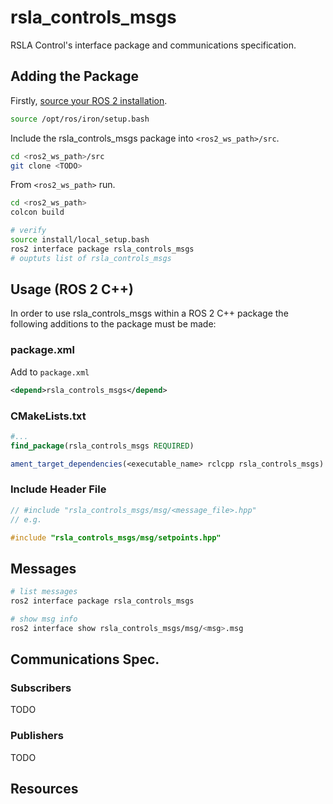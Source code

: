 # rsla_controls_msgs

RSLA Control's interface package and communications specification.

## Adding the Package

Firstly, [source your ROS 2 installation](https://docs.ros.org/en/iron/Tutorials/Beginner-CLI-Tools/Configuring-ROS2-Environment.html).

```sh
source /opt/ros/iron/setup.bash
```

Include the rsla_controls_msgs package into `<ros2_ws_path>/src`.

```sh
cd <ros2_ws_path>/src
git clone <TODO>
```

From `<ros2_ws_path>` run.

```sh
cd <ros2_ws_path>
colcon build
```

```sh
# verify
source install/local_setup.bash
ros2 interface package rsla_controls_msgs
# ouptuts list of rsla_controls_msgs
```

## Usage (ROS 2 C++)

In order to use rsla_controls_msgs within a ROS 2 C++ package the following 
additions to the package must be made:

### package.xml

Add to `package.xml`

```xml
<depend>rsla_controls_msgs</depend>
```

### CMakeLists.txt

```cmake
#...
find_package(rsla_controls_msgs REQUIRED)

ament_target_dependencies(<executable_name> rclcpp rsla_controls_msgs)
```

### Include Header File

```cpp
// #include "rsla_controls_msgs/msg/<message_file>.hpp"
// e.g.

#include "rsla_controls_msgs/msg/setpoints.hpp"
```

## Messages 


```sh
# list messages
ros2 interface package rsla_controls_msgs
```

```sh
# show msg info
ros2 interface show rsla_controls_msgs/msg/<msg>.msg
```

## Communications Spec.

### Subscribers

TODO

### Publishers

TODO


## Resources
